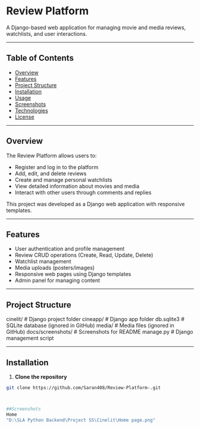 # Review Platform

A Django-based web application for managing movie and media reviews, watchlists, and user interactions.

---

## Table of Contents
- [Overview](#overview)
- [Features](#features)
- [Project Structure](#project-structure)
- [Installation](#installation)
- [Usage](#usage)
- [Screenshots](#screenshots)
- [Technologies](#technologies)
- [License](#license)

---

## Overview
The Review Platform allows users to:
- Register and log in to the platform
- Add, edit, and delete reviews
- Create and manage personal watchlists
- View detailed information about movies and media
- Interact with other users through comments and replies

This project was developed as a Django web application with responsive templates.

---

## Features
- User authentication and profile management
- Review CRUD operations (Create, Read, Update, Delete)
- Watchlist management
- Media uploads (posters/images)
- Responsive web pages using Django templates
- Admin panel for managing content

---

## Project Structure
cinelit/ # Django project folder
cineapp/ # Django app folder
db.sqlite3 # SQLite database (ignored in GitHub)
media/ # Media files (ignored in GitHub)
docs/screenshots/ # Screenshots for README
manage.py # Django management script





---

## Installation

1. **Clone the repository**
```bash
git clone https://github.com/Saran408/Review-Platform-.git



##Screenshots
Home
"D:\SLA Python Backend\Project SS\Cinelit\Home page.png"









